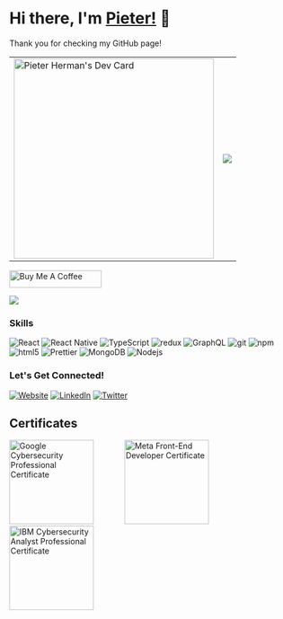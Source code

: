 # Hi there, I'm [Pieter!](https://pieterherman.dev) 👋

Thank you for checking my GitHub page!


<table>
  <tr>
    <td>
<a href="https://app.daily.dev/pieterherman"><img src="https://api.daily.dev/devcards/v2/bfnyz1zrdDSNm8HWDcktP.png?type=default&r=myr" width="356" alt="Pieter Herman's Dev Card"/></a>
  </td>
  <td>
<a href="#"><img align="center" src="https://github-readme-stats.vercel.app/api/top-langs/?username=pieterherman-dev&layout=compact&theme=buefy&hide_border=true" /></a> 
  </td>
  </tr>
</table>


<a href="https://www.buymeacoffee.com/pieterherman" target="_blank"><img src="https://cdn.buymeacoffee.com/buttons/default-blue.png" alt="Buy Me A Coffee" height="31" width="164"></a>

![](https://komarev.com/ghpvc/?username=pieterherman-dev)

<h3> Skills </h3>
<p>
  <img alt="React" src="https://img.shields.io/badge/-React-45b8d8?style=flat-square&logo=react&logoColor=white" />
  <img alt="React Native" src="https://img.shields.io/badge/react_native-000000?style=flat-square&logo=react&logoColor=white" />
  <img alt="TypeScript" src="https://img.shields.io/badge/-TypeScript-007ACC?style=flat-square&logo=typescript&logoColor=white" />
  <img alt="redux" src="https://img.shields.io/badge/-Redux-764ABC?style=flat-square&logo=redux&logoColor=white" />
  <img alt="GraphQL" src="https://img.shields.io/badge/-GraphQL-E10098?style=flat-square&logo=graphql&logoColor=white" />
  <img alt="git" src="https://img.shields.io/badge/-Git-F05032?style=flat-square&logo=git&logoColor=white" />
  <img alt="npm" src="https://img.shields.io/badge/-NPM-CB3837?style=flat-square&logo=npm&logoColor=white" />
  <img alt="html5" src="https://img.shields.io/badge/-HTML5-E34F26?style=flat-square&logo=html5&logoColor=white" />
  <img alt="Prettier" src="https://img.shields.io/badge/-Prettier-F7B93E?style=flat-square&logo=prettier&logoColor=white" />
  <img alt="MongoDB" src="https://img.shields.io/badge/-MongoDB-13aa52?style=flat-square&logo=mongodb&logoColor=white" />
  <img alt="Nodejs" src="https://img.shields.io/badge/-Nodejs-43853d?style=flat-square&logo=Node.js&logoColor=white" />
</p>

<h3>Let's Get Connected!</h3>
<p><a href="https://pieterherman.dev" target="_blank"><img alt="Website" src="https://img.shields.io/badge/Website-https://pieterherman.dev-blue?style=flat-square&logo=google-chrome"></a>
<a href="https://www.linkedin.com/in/pieterhermanuk/"  target="_blank"><img alt="LinkedIn" src="https://img.shields.io/badge/LinkedIn-Pieter%20Herman-blue?style=flat-square&logo=linkedin"></a>
<a href="https://twitter.com/bepieter" target="_blank"> <img alt="Twitter" src="https://img.shields.io/badge/Twitter-%40bepieter-blue?style=flat-square&logo=twitter"></a>

## Certificates

<img src="https://images.credly.com/size/340x340/images/0bf0f2da-a699-4c82-82e2-56dcf1f2e1c7/image.png" alt="Google Cybersecurity Professional Certificate" width="150"/> &nbsp;&nbsp;&nbsp;&nbsp;&nbsp;&nbsp;&nbsp;&nbsp;&nbsp;&nbsp;&nbsp;&nbsp;
<img src="https://images.credly.com/size/340x340/images/a850079a-75bb-41e1-adae-dedfabcf597c/Professional_Certificate_-_IBM_Cybersecurity_Analyst.png" alt="Meta Front-End Developer Certificate" width="150"/> &nbsp;&nbsp;&nbsp;&nbsp;&nbsp;&nbsp;&nbsp;&nbsp;&nbsp;&nbsp;&nbsp;&nbsp;
<img src="https://images.credly.com/size/340x340/images/e91ed0b0-842b-417f-8d2f-b07535febdda/image.png" alt="IBM Cybersecurity Analyst Professional Certificate" width="150"/>
